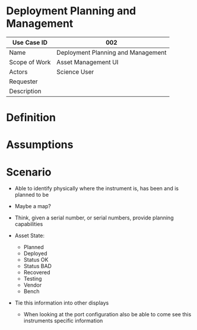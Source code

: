 # Deployment Planning and Management

| Use Case ID | 002 |
| --- | --- |
| Name | Deployment Planning and Management             |
| Scope of Work | Asset Management UI |
| Actors | Science User |
| Requester |  |
| Description |  |

# Definition

# Assumptions

# Scenario

- Able to identify physically where the instrument is, has been and is planned to be
- Maybe a map?
- Think, given a serial number, or serial numbers, provide planning capabilities
- Asset State:
  - Planned
  - Deployed
  - Status OK
  - Status BAD
  - Recovered
  - Testing
  - Vendor
  - Bench

- Tie this information into other displays
  - When looking at the port configuration also be able to come see this instruments specific information